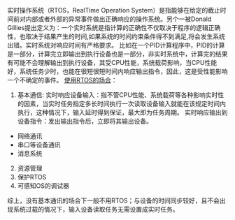 实时操作系统（RTOS，RealTime Operation System）是指能够在给定的截止时间前对内部或者外部的异常事件做出正确响应的操作系统。另个一被Donald Gillies提出定义为：一个实时系统是指计算的正确性不仅取决于程序的逻辑正确性，也取决于结果产生的时间,如果系统的时间约束条件得不到满足,将会发生系统出错。实时系统对响应时间有严格要求。
比如在一个PID计算程序中，PID的计算是一部分，计算完立即输出到执行设备也是一部分，非实时系统中，计算完的结果有可能不会理解输出到执行设备，其受CPU性能，系统载荷影响，当CPU性能好，系统任务少时，也能在很短很短时间内响应输出指令，因此，这是受性能影响一个不确定的事件。
[使用RTOS的场合](https://www.element14.com/community/thread/7254/l/%E9%80%89%E6%8B%A9%E5%AE%9E%E6%97%B6%E6%93%8D%E4%BD%9C%E7%B3%BB%E7%BB%9Frtos%E5%89%8D%E5%BF%85%E9%A1%BB%E4%BA%86%E8%A7%A3%E7%9A%84%E5%87%A0%E4%B8%AA%E8%A6%81%E7%82%B9?displayFullThread=true)：
1. 基本通信:
实时响应设备输入：指不管CPU性能、系统载荷等各种影响实时性的因素，当实时任务指定多长时间执行一次读取设备输入就能在该规定时间内执行，这种情况下，输入延时得到保证，最大即为任务周期。
实时响应输出到设备指令：发出输出指令后，立即将其输出设备。
- 网络通讯
- 串口等设备通讯
- 消息系统
2. 资源管理
3. 保护RTOS
4. 可感知OS的调试器

综上，没有基本通讯的场合下一般不用RTOS；与设备的时间同步较好，且不会出现系统过载的情况下，输入设备读取任务无需设置成实时任务。
